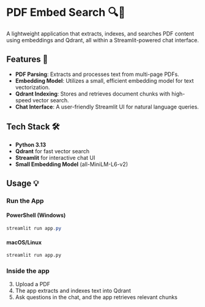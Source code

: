 # PDF Embed Search 🔍📄

A lightweight application that extracts, indexes, and searches PDF content using embeddings and Qdrant, all within a Streamlit-powered chat interface.

## Features 🚀
- **PDF Parsing**: Extracts and processes text from multi-page PDFs.
- **Embedding Model**: Utilizes a small, efficient embedding model for text vectorization.
- **Qdrant Indexing**: Stores and retrieves document chunks with high-speed vector search.
- **Chat Interface**: A user-friendly Streamlit UI for natural language queries.

## Tech Stack 🛠
- **Python 3.13**
- **Qdrant** for fast vector search
- **Streamlit** for interactive chat UI
- **Small Embedding Model** (all-MiniLM-L6-v2)

## Usage 💡
### Run the App
#### PowerShell (Windows)
```powershell
streamlit run app.py
```

#### macOS/Linux
```sh
streamlit run app.py
```
### Inside the app
3. Upload a PDF
4. The app extracts and indexes text into Qdrant
5. Ask questions in the chat, and the app retrieves relevant chunks